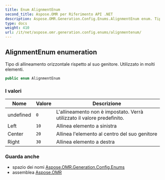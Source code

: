 ```yaml
---
title: Enum AlignmentEnum
second_title: Aspose.OMR per Riferimento API .NET
description: Aspose.OMR.Generation.Config.Enums.AlignmentEnum enum. Tipo di allineamento orizzontale rispetto al suo genitore. Utilizzato in molti elementi.
type: docs
weight: 410
url: /it/net/aspose.omr.generation.config.enums/alignmentenum/
---
```

## AlignmentEnum enumeration

Tipo di allineamento orizzontale rispetto al suo genitore. Utilizzato in molti elementi.

```csharp
public enum AlignmentEnum
```

### I valori

| Nome | Valore | Descrizione |
| --- | --- | --- |
| undefined | `0` | L'allineamento non è impostato. Verrà utilizzato il valore predefinito. |
| Left | `10` | Allinea elemento a sinistra |
| Center | `20` | Allinea l'elemento al centro del suo genitore |
| Right | `30` | Allinea elemento a destra |

### Guarda anche

* spazio dei nomi [Aspose.OMR.Generation.Config.Enums](../../aspose.omr.generation.config.enums/)
* assemblea [Aspose.OMR](../../)


